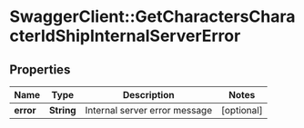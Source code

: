 # SwaggerClient::GetCharactersCharacterIdShipInternalServerError

## Properties
Name | Type | Description | Notes
------------ | ------------- | ------------- | -------------
**error** | **String** | Internal server error message | [optional] 



